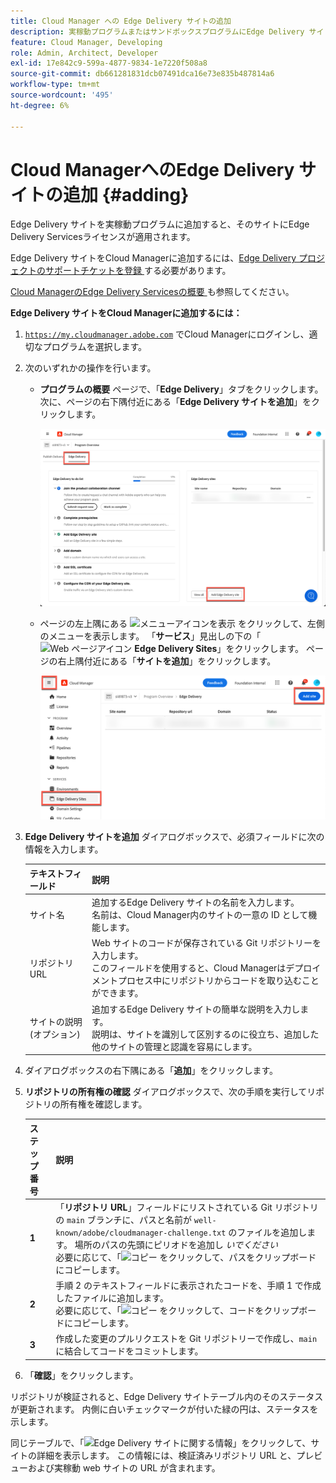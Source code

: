 ```yaml
---
title: Cloud Manager への Edge Delivery サイトの追加
description: 実稼動プログラムまたはサンドボックスプログラムにEdge Delivery サイトを追加する方法を説明します。
feature: Cloud Manager, Developing
role: Admin, Architect, Developer
exl-id: 17e842c9-599a-4877-9834-1e7220f508a8
source-git-commit: db661281831dcb07491dca16e73e835b487814a6
workflow-type: tm+mt
source-wordcount: '495'
ht-degree: 6%

---
```


# Cloud ManagerへのEdge Delivery サイトの追加 {#adding}

Edge Delivery サイトを実稼動プログラムに追加すると、そのサイトにEdge Delivery Servicesライセンスが適用されます。

Edge Delivery サイトをCloud Managerに追加するには、[Edge Delivery プロジェクトのサポートチケットを登録 ](/help/edge/overview.md##support-ticket) する必要があります。

[Cloud ManagerのEdge Delivery Servicesの概要 ](/help/implementing/cloud-manager/edge-delivery/introduction-to-edge-delivery-services.md) も参照してください。

**Edge Delivery サイトをCloud Managerに追加するには：**

1. [`https://my.cloudmanager.adobe.com`](https://my.cloudmanager.adobe.com/) でCloud Managerにログインし、適切なプログラムを選択します。
1. 次のいずれかの操作を行います。

   * **プログラムの概要** ページで、「**Edge Delivery**」タブをクリックします。 次に、ページの右下隅付近にある「**Edge Delivery サイトを追加**」をクリックします。

     ![ 「Edge Delivery」タブからEdge Delivery サイトを追加する ](/help/implementing/cloud-manager/assets/cm-eds-add1.png)

   * ページの左上隅にある ![ メニューアイコンを表示 ](https://spectrum.adobe.com/static/icons/workflow_18/Smock_ShowMenu_18_N.svg) をクリックして、左側のメニューを表示します。
「**サービス**」見出しの下の「![Web ページアイコン ](https://spectrum.adobe.com/static/icons/workflow_18/Smock_WebPages_18_N.svg) **Edge Delivery Sites**」をクリックします。
ページの右上隅付近にある「**サイトを追加**」をクリックします。

     ![ 「Edge Delivery サイト」ボタンから「Edge Delivery サイトを追加」 ](/help/implementing/cloud-manager/assets/cm-eds-add2.png)

1. **Edge Delivery サイトを追加** ダイアログボックスで、必須フィールドに次の情報を入力します。

   | テキストフィールド | 説明 |
   | - | --- |
   | サイト名 | 追加するEdge Delivery サイトの名前を入力します。<br> 名前は、Cloud Manager内のサイトの一意の ID として機能します。 |
   | リポジトリ URL | Web サイトのコードが保存されている Git リポジトリーを入力します。<br> このフィールドを使用すると、Cloud Managerはデプロイメントプロセス中にリポジトリからコードを取り込むことができます。 |
   | サイトの説明 (オプション) | 追加するEdge Delivery サイトの簡単な説明を入力します。<br> 説明は、サイトを識別して区別するのに役立ち、追加した他のサイトの管理と認識を容易にします。 |

1. ダイアログボックスの右下隅にある「**追加**」をクリックします。

1. **リポジトリの所有権の確認** ダイアログボックスで、次の手順を実行してリポジトリの所有権を確認します。

   | ステップ番号 | 説明 |
   | - | - |
   | **1** | 「**リポジトリ URL**」フィールドにリストされている Git リポジトリの `main` ブランチに、パスと名前が `well-known/adobe/cloudmanager-challenge.txt` のファイルを追加します。 場所のパスの先頭にピリオドを追加し *いでください*<br> 必要に応じて、「![ コピー ](https://spectrum.adobe.com/static/icons/workflow_18/Smock_Copy_18_N.svg) をクリックして、パスをクリップボードにコピーします。 |
   | **2** | 手順 2 のテキストフィールドに表示されたコードを、手順 1 で作成したファイルに追加します。<br> 必要に応じて、「![ コピー ](https://spectrum.adobe.com/static/icons/workflow_18/Smock_Copy_18_N.svg) をクリックして、コードをクリップボードにコピーします。 |
   | **3** | 作成した変更のプルリクエストを Git リポジトリーで作成し、`main` に結合してコードをコミットします。 |

1. 「**確認**」をクリックします。

リポジトリが検証されると、Edge Delivery サイトテーブル内のそのステータスが更新されます。 内側に白いチェックマークが付いた緑の円は、ステータスを示します。

同じテーブルで、「![Edge Delivery サイトに関する情報 ](https://spectrum.adobe.com/static/icons/workflow_18/Smock_InfoOutline_18_N.svg)」をクリックして、サイトの詳細を表示します。 この情報には、検証済みリポジトリ URL と、プレビューおよび実稼動 web サイトの URL が含まれます。
